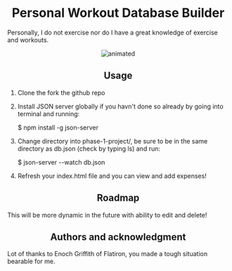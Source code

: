 <h1 align="center"> Personal Workout Database Builder</h1>

Personally, I do not exercise nor do I have a great knowledge of exercise and workouts. 

 
 <p align="center">
  <img src="https://user-images.githubusercontent.com/91168142/151009832-ee61e1eb-713e-4e5e-897d-ed3ea6494c62.gif" alt="animated" />
</p>

<h2 align="center"> Usage</h2>

1. Clone the fork the github repo

2. Install JSON server globally if you havn't done so already by going into terminal and running:

   $ npm install -g json-server

3. Change directory into phase-1-project/, be sure to be in the same directory as db.json (check by typing ls) and run:
 
   $ json-server --watch db.json

4. Refresh your index.html file and you can view and add expenses!


<h2 align="center"> Roadmap</h2>

This will be more dynamic in the future with ability to edit and delete!


<h2 align="center"> Authors and acknowledgment</h2>
Lot of thanks to Enoch Griffith of Flatiron, you made a tough situation bearable for me.
